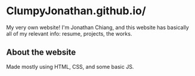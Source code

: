 # ClumpyJonathan.github.io/

My very own website! I'm Jonathan Chiang, and this website has basically all of my relevant info: resume, projects, the works.

## About the website
Made mostly using HTML, CSS, and some basic JS.
